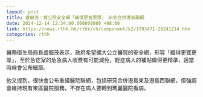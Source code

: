 ```yaml
---
layout: post
title: 盧寵茂：冀公院安全網「織得更寬更厚」　研究合併港島聯網
date: 2024-12-14 12:34:00.000000000 +08:00
link: https://news.rthk.hk/rthk/ch/component/k2/1783471-20241214.htm
categories: rthk
---
```


醫務衞生局局長盧寵茂表示，政府希望擴大公立醫院的安全網，形容「織得更寬更厚」，至於急症室的危急病人收費有可能減免，輕症病人的補貼做得更精準，適當時候會公布細節。

他又提到，很快會公布重組醫院聯網，包括研究合併港島東及港島西聯網，但強調會維持現有東區醫院服務，不存在病人要轉到瑪麗醫院看病。
